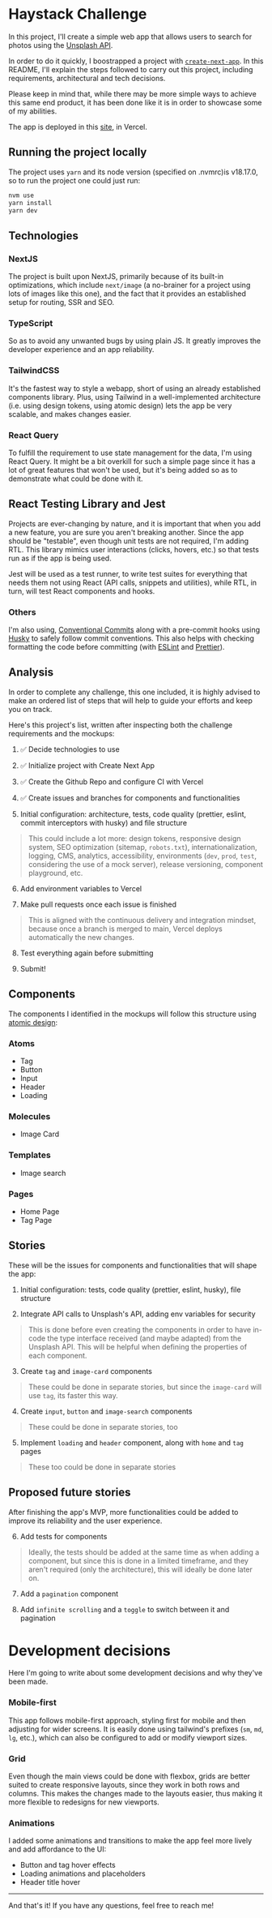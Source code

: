 # Haystack Challenge

In this project, I'll create a simple web app that allows users to search for photos using the [Unsplash API](https://unsplash.com/developers).

In order to do it quickly, I boostrapped a project with [`create-next-app`](https://github.com/vercel/next.js/tree/canary/packages/create-next-app). In this README, I'll explain the steps followed to carry out this project, including requirements, architectural and tech decisions.

Please keep in mind that, while there may be more simple ways to achieve this same end product, it has been done like it is in order to showcase some of my abilities.

The app is deployed in this [site](https://haystack-challenge.vercel.app/), in Vercel.

## Running the project locally

The project uses `yarn` and its node version (specified on .nvmrc)is v18.17.0, so to run the project one could just run:

```sh
nvm use
yarn install
yarn dev
```

## Technologies

### NextJS

The project is built upon NextJS, primarily because of its built-in optimizations, which include `next/image` (a no-brainer for a project using lots of images like this one), and the fact that it provides an established setup for routing, SSR and SEO.

### TypeScript

So as to avoid any unwanted bugs by using plain JS. It greatly improves the developer experience and an app reliability.

### TailwindCSS

It's the fastest way to style a webapp, short of using an already established components library. Plus, using Tailwind in a well-implemented architecture (i.e. using design tokens, using atomic design) lets the app be very scalable, and makes changes easier.

### React Query

To fulfill the requirement to use state management for the data, I'm using React Query. It might be a bit overkill for such a simple page since it has a lot of great features that won't be used, but it's being added so as to demonstrate what could be done with it.

## React Testing Library and Jest

Projects are ever-changing by nature, and it is important that when you add a new feature, you are sure you aren't breaking another. Since the app should be "testable", even though unit tests are not required, I'm adding RTL. This library mimics user interactions (clicks, hovers, etc.) so that tests run as if the app is being used.

Jest will be used as a test runner, to write test suites for everything that needs them not using React (API calls, snippets and utilities), while RTL, in turn, will test React components and hooks.

### Others

I'm also using, [Conventional Commits](https://www.conventionalcommits.org/en/v1.0.0/) along with a pre-commit hooks using [Husky](https://typicode.github.io/husky/#/) to safely follow commit conventions. This also helps with checking formatting the code before committing (with [ESLint](https://eslint.org/) and [Prettier](https://prettier.io/)).

## Analysis

In order to complete any challenge, this one included, it is highly advised to make an ordered list of steps that will help to guide your efforts and keep you on track.

Here's this project's list, written after inspecting both the challenge requirements and the mockups:

1. ✅ Decide technologies to use

2. ✅ Initialize project with Create Next App

3. ✅ Create the Github Repo and configure CI with Vercel

4. ✅ Create issues and branches for components and functionalities

5. Initial configuration: architecture, tests, code quality (prettier, eslint, commit interceptors with husky) and file structure

> This could include a lot more: design tokens, responsive design system, SEO optimization (sitemap, `robots.txt`), internationalization, logging, CMS, analytics, accessibility, environments (`dev`, `prod`, `test`, considering the use of a mock server), release versioning, component playground, etc.

6. Add environment variables to Vercel

7. Make pull requests once each issue is finished

> This is aligned with the continuous delivery and integration mindset, because once a branch is merged to main, Vercel deploys automatically the new changes.

8. Test everything again before submitting

9. Submit!

## Components

The components I identified in the mockups will follow this structure using [atomic design](https://bradfrost.com/blog/post/atomic-web-design/):

### Atoms

- Tag
- Button
- Input
- Header
- Loading

### Molecules

- Image Card

### Templates

- Image search

### Pages

- Home Page
- Tag Page

## Stories

These will be the issues for components and functionalities that will shape the app:

1. Initial configuration: tests, code quality (prettier, eslint, husky), file structure

2. Integrate API calls to Unsplash's API, adding env variables for security

> This is done before even creating the components in order to have in-code the type interface received (and maybe adapted) from the Unsplash API. This will be helpful when defining the properties of each component.

3. Create `tag` and `image-card` components

> These could be done in separate stories, but since the `image-card` will use `tag`, its faster this way.

4. Create `input`, `button` and `image-search` components

> These could be done in separate stories, too

5. Implement `loading` and `header` component, along with `home` and `tag` pages

> These too could be done in separate stories

## Proposed future stories

After finishing the app's MVP, more functionalities could be added to improve its reliability and the user experience.

6. Add tests for components

> Ideally, the tests should be added at the same time as when adding a component, but since this is done in a limited timeframe, and they aren't required (only the architecture), this will ideally be done later on.

7. Add a `pagination` component

8. Add `infinite scrolling` and a `toggle` to switch between it and pagination

# Development decisions

Here I'm going to write about some development decisions and why they've been made.

### Mobile-first

This app follows mobile-first approach, styling first for mobile and then adjusting for wider screens. It is easily done using tailwind's prefixes (`sm`, `md`, `lg`, etc.), which can also be configured to add or modify viewport sizes.

### Grid

Even though the main views could be done with flexbox, grids are better suited to create responsive layouts, since they work in both rows and columns. This makes the changes made to the layouts easier, thus making it more flexible to redesigns for new viewports.

### Animations

I added some animations and transitions to make the app feel more lively and add affordance to the UI:

- Button and tag hover effects
- Loading animations and placeholders
- Header title hover

---

And that's it! If you have any questions, feel free to reach me!
